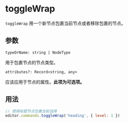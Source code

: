# toggleWrap
`toggleWrap` 用一个新节点包裹当前节点或者移除包裹的节点。

## 参数
`typeOrName: string | NodeType`

用于包裹节点的节点类型。

`attributes?: Record<string, any>`

应该应用于节点的属性。**此项为可选项。**

## 用法
```js
// 使用标题节点包裹当前选择
editor.commands.toggleWrap('heading', { level: 1 })
```